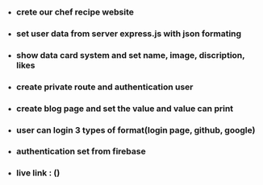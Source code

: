 * ### crete our chef recipe website
* ### set user data from server express.js with json formating
* ### show data card system and set name, image, discription, likes
* ### create private route and authentication user
* ### create blog page and set the value and value can print
* ### user can login 3 types of format(login page, github, google)
* ### authentication set from firebase

* ### live link : ()
